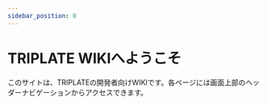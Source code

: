 ```yaml
---
sidebar_position: 0
---
```


# TRIPLATE WIKIへようこそ

このサイトは、TRIPLATEの開発者向けWIKIです。各ページには画面上部のヘッダーナビゲーションからアクセスできます。
